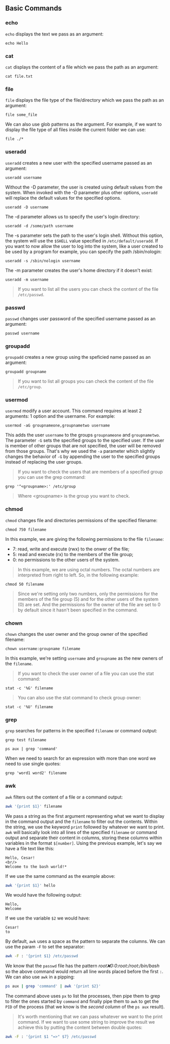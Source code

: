 ## Basic Commands

### echo

`echo` displays the text we pass as an argument:

```
echo Hello
```

### cat

`cat` displays the content of a file which we pass the path as an argument:

```
cat file.txt
```

### file

`file` displays the file type of the file/directory which we pass the path as an argument:

```
file some_file
```

We can also use glob patterns as the argument. For example, if we want to display the file type of all files inside the current folder we can use:

```
file ./*
```

### useradd

`useradd` creates a new user with the specified username passed as an argument:

```
useradd username
```

Without the -D parameter, the user is created using default values from the system. When invoked with the -D parameter plus other options, `useradd` will replace the default values for the specified options.

```
useradd -D username
```

The -d parameter allows us to specify the user's login directory:

```
useradd -d /some/path username
```

The -s parameter sets the path to the user's login shell. Without this option, the system will use the `$SHELL` value specified in `/etc/default/useradd`. If you want to now allow the user to log into the system, like a user created to be used by a program for example, you can specify the path /sbin/nologin:

```
useradd -s /sbin/nologin username
```

The -m parameter creates the user's home directory if it doesn't exist:

```
useradd -m username
```

> If you want to list all the users you can check the content of the file `/etc/passwd`.

### passwd

`passwd` changes user password of the specified username passed as an argument:

```
passwd username
```

### groupadd

`groupadd` creates a new group using the speficied name passed as an argument:

```
groupadd groupname
```

> If you want to list all groups you can check the content of the file `/etc/group`.

### usermod

`usermod` modify a user account. This command requires at least 2 arguments: 1 option and the username. For example:

```
usermod -aG groupnameone,groupnametwo username
```

This adds the user `username` to the groups `groupnameone` and `groupnametwo`. The parameter `-G` sets the specified groups to the specified user. If the user is member of other groups that are not specified, the user will be removed from those groups. That's why we used the `-a` parameter which slightly changes the behavior of `-G` by appending the user to the specified groups instead of replacing the user groups.

> If you want to check the users that are members of a specified group you can use the grep command:

```
grep '^<groupname>:' /etc/group
```

> Where \<groupname\> is the group you want to check.

### chmod

`chmod` changes file and directories permissions of the specified filename:

```
chmod 750 filename
```

In this example, we are giving the following permissions to the file `filename`:

* 7: read, write and execute (rwx) to the onwer of the file;
* 5: read and execute (rx) to the members of the file group;
* 0: no permissions to the other users of the system.

> In this example, we are using octal numbers. The octal numbers are interpreted from right to left. So, in the following example:

```
chmod 50 filename
```

> Since we're setting only two numbers, only the permissions for the members of the file group (5) and for the other users of the system (0) are set. And the permissions for the owner of the file are set to 0 by default since it hasn't been specified in the command.

### chown

`chown` changes the user owner and the group owner of the specified filename:

```
chown username:groupname filename
```

In this example, we're setting `username` and `groupname` as the new owners of the `filename`.

> If you want to check the user owner of a file you can use the stat command:

```
stat -c '%G' filename
```

> You can also use the stat command to check group owner:

```
stat -c '%U' filename
```

### grep

`grep` searches for patterns in the specified `filename` or command output:

```
grep test filename
```

```
ps aux | grep 'command'
```

When we need to search for an expression with more than one word we need to use single quotes:

```
grep 'word1 word2' filename
```

### awk

`awk` filters out the content of a file or a command output:

```sh
awk '{print $1}' filename
```

We pass a string as the first argument representing what we want to display in the command output and the `filename` to filter out the contents. Within the string, we use the keyword `print` followed by whatever we want to print. `awk` will basically look into all lines of the specified `filename` or command output and separate their content in columns, storing these columns within variables in the format `$[number]`. Using the previous example, let's say we have a file text like this:

```
Hello, Cesar!
<br/>
Welcome to the bash world!*
```

If we use the same command as the example above:

```sh
awk '{print $1}' hello
```

We would have the following output:

```
Hello,
Welcome
```

If we use the variable `$2` we would have:

```
Cesar!
to
```

By default, `awk` uses a space as the pattern to separate the columns. We can use the param `-F` to set the separator:

```sh
awk -F : '{print $1} /etc/passwd
```

We know that the `passwd` file has the pattern *root:x:0:0:root:/root:/bin/bash* so the above command would return all line words placed before the first `:`.
We can also use `awk` in a pipping:

```sh
ps aux | grep 'command' | awk '{print $2}'
```

The command above uses `px` to list the processes, then pipe them to grep to filter the ones started by `command` and finally pipe them to `awk` to get the `PID` of the process (that we know is the *second column* of the `ps aux` result).

> It's worth mentioning that we can pass whatever we want to the print command. If we want to use some string to improve the result we achieve this by putting the content between double quotes:

```sh
awk -F : '{print $1 "=>" $7} /etc/passwd
```
